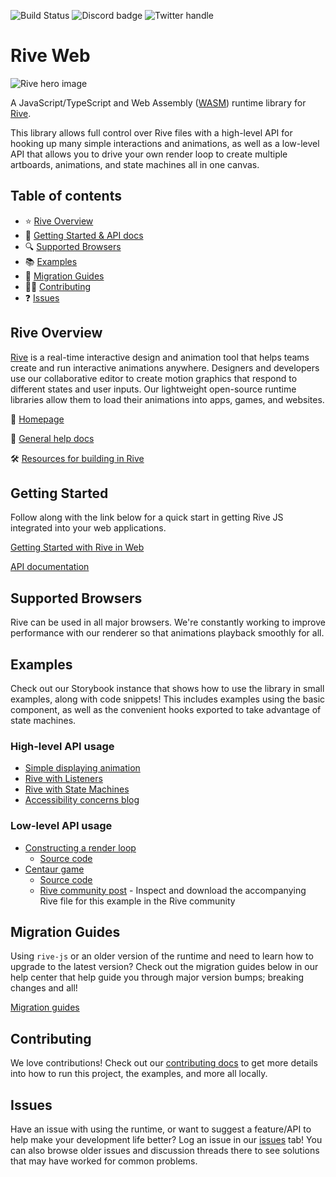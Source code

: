 ![Build Status](https://github.com/rive-app/rive-wasm/actions/workflows/build.yml/badge.svg)
![Discord badge](https://img.shields.io/discord/532365473602600965)
![Twitter handle](https://img.shields.io/twitter/follow/rive_app.svg?style=social&label=Follow)

# Rive Web

![Rive hero image](https://rive-app.notion.site/image/https%3A%2F%2Fs3-us-west-2.amazonaws.com%2Fsecure.notion-static.com%2Fff44ed5f-1eea-4154-81ef-84547e61c3fd%2Frive_notion.png?table=block&id=f198cab2-c0bc-4ce8-970c-42220379bcf3&spaceId=9c949665-9ad9-445f-b9c4-5ee204f8b60c&width=2000&userId=&cache=v2)

A JavaScript/TypeScript and Web Assembly ([WASM](https://developer.mozilla.org/en-US/docs/WebAssembly)) runtime library for [Rive](https://rive.app).

This library allows full control over Rive files with a high-level API for hooking up many simple interactions and animations, as well as a low-level API that allows you to drive your own render loop to create multiple artboards, animations, and state machines all in one canvas.

## Table of contents

- :star: [Rive Overview](#rive-overview)
- 🚀 [Getting Started & API docs](#getting-started)
- :mag: [Supported Browsers](#supported-browsers)
- :books: [Examples](#examples)
- :runner: [Migration Guides](#migration-guides)
- 👨‍💻 [Contributing](#contributing)
- :question: [Issues](#issues)

## Rive Overview

[Rive](https://rive.app) is a real-time interactive design and animation tool that helps teams create and run interactive animations anywhere. Designers and developers use our collaborative editor to create motion graphics that respond to different states and user inputs. Our lightweight open-source runtime libraries allow them to load their animations into apps, games, and websites.

:house_with_garden: [Homepage](https://rive.app/)

:blue_book: [General help docs](https://help.rive.app/)

🛠 [Resources for building in Rive](https://rive.app/resources/)

## Getting Started

Follow along with the link below for a quick start in getting Rive JS integrated into your web applications.

[Getting Started with Rive in Web](https://help.rive.app/runtimes/overview/web-js)

[API documentation](https://help.rive.app/runtimes/overview/web-js/rive-parameters)

## Supported Browsers

Rive can be used in all major browsers. We're constantly working to improve performance with our renderer so that animations playback smoothly for all.

## Examples

Check out our Storybook instance that shows how to use the library in small examples, along with code snippets! This includes examples using the basic component, as well as the convenient hooks exported to take advantage of state machines.

### High-level API usage

- [Simple displaying animation](https://codesandbox.io/s/rive-plain-js-sandbox-1ddrc?file=/src/index.js)
- [Rive with Listeners](https://codesandbox.io/s/rivewithlisteners-242drk)
- [Rive with State Machines](https://codesandbox.io/s/rive-web-state-machine-example-v33h3o)
- [Accessibility concerns blog](https://blog.rive.app/accessible-web-animations-aria-live-regions/)

### Low-level API usage

- [Constructing a render loop](https://github.com/rive-app/rive-wasm/tree/master/wasm/examples/parcel_example)
  - [Source code](https://github.com/rive-app/rive-wasm/tree/master/wasm/examples/parcel_example)
- [Centaur game](https://codesandbox.io/s/rive-canvas-advanced-api-centaur-example-exh2os?file=/src/index.ts)
  - [Source code](https://github.com/rive-app/rive-wasm/tree/master/wasm/examples/centaur_game)
  - [Rive community post](https://rive.app/community/1202-2351-the-centaur-and-the-apples/) - Inspect and download the accompanying Rive file for this example in the Rive community

## Migration Guides

Using `rive-js` or an older version of the runtime and need to learn how to upgrade to the latest version? Check out the migration guides below in our help center that help guide you through major version bumps; breaking changes and all!

[Migration guides](https://help.rive.app/runtimes/overview/web-js/migrating-from-rive-js)

## Contributing

We love contributions! Check out our [contributing docs](./CONTRIBUTING.md) to get more details into how to run this project, the examples, and more all locally.

## Issues

Have an issue with using the runtime, or want to suggest a feature/API to help make your development life better? Log an issue in our [issues](https://github.com/rive-app/rive-wasm/issues) tab! You can also browse older issues and discussion threads there to see solutions that may have worked for common problems.
